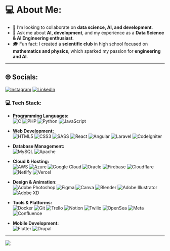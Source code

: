 # 💻 About Me:
- 🤝 I’m looking to collaborate on **data science, AI, and development**.  
- 💬 Ask me about **AI, development**, and my experience as a **Data Science & AI Engineering enthusiast**.  
- 🎓 Fun fact: I created a **scientific club** in high school focused on **mathematics and physics**, which sparked my passion for **engineering and AI**.  

---

## 🌐 Socials:
[![Instagram](https://img.shields.io/badge/Instagram-%23E4405F.svg?logo=Instagram&logoColor=white)](https://instagram.com/issamiaymane) [![LinkedIn](https://img.shields.io/badge/LinkedIn-%230077B5.svg?logo=linkedin&logoColor=white)](https://linkedin.com/in/issamiaymane)

### 💻 Tech Stack:
- **Programming Languages:**  
  ![C](https://img.shields.io/badge/C-%2300599C.svg?style=flat&logo=c&logoColor=white) ![PHP](https://img.shields.io/badge/PHP-%23777BB4.svg?style=flat&logo=php&logoColor=white) ![Python](https://img.shields.io/badge/Python-%233776AB.svg?style=flat&logo=python&logoColor=white) ![JavaScript](https://img.shields.io/badge/JavaScript-%23F7DF1E.svg?style=flat&logo=javascript&logoColor=black)

- **Web Development:**  
  ![HTML5](https://img.shields.io/badge/HTML5-%23E34F26.svg?style=flat&logo=html5&logoColor=white) ![CSS3](https://img.shields.io/badge/CSS3-%231572B6.svg?style=flat&logo=css3&logoColor=white) ![SASS](https://img.shields.io/badge/SASS-%23CC6699.svg?style=flat&logo=sass&logoColor=white) ![React](https://img.shields.io/badge/React-%2320232a.svg?style=flat&logo=react&logoColor=%2361DAFB) ![Angular](https://img.shields.io/badge/Angular-%23DD0031.svg?style=flat&logo=angular&logoColor=white) ![Laravel](https://img.shields.io/badge/Laravel-%23FF2D20.svg?style=flat&logo=laravel&logoColor=white) ![CodeIgniter](https://img.shields.io/badge/CodeIgniter-%23EE4623.svg?style=flat&logo=codeigniter&logoColor=white)

- **Database Management:**  
  ![MySQL](https://img.shields.io/badge/MySQL-%234479A1.svg?style=flat&logo=mysql&logoColor=white) ![Apache](https://img.shields.io/badge/Apache-%23D22128.svg?style=flat&logo=apache&logoColor=white)

- **Cloud & Hosting:**  
  ![AWS](https://img.shields.io/badge/AWS-%23232F3E.svg?style=flat&logo=amazon-aws&logoColor=white) ![Azure](https://img.shields.io/badge/Azure-%230078D4.svg?style=flat&logo=microsoft-azure&logoColor=white) ![Google Cloud](https://img.shields.io/badge/Google_Cloud-%234285F4.svg?style=flat&logo=google-cloud&logoColor=white) ![Oracle](https://img.shields.io/badge/Oracle-%23F80000.svg?style=flat&logo=oracle&logoColor=white) ![Firebase](https://img.shields.io/badge/Firebase-%23039BE5.svg?style=flat&logo=firebase) ![Cloudflare](https://img.shields.io/badge/Cloudflare-%23F38020.svg?style=flat&logo=cloudflare&logoColor=white) ![Netlify](https://img.shields.io/badge/Netlify-%2300C7B7.svg?style=flat&logo=netlify&logoColor=white) ![Vercel](https://img.shields.io/badge/Vercel-%23000000.svg?style=flat&logo=vercel&logoColor=white)

- **Design & Animation:**  
  ![Adobe Photoshop](https://img.shields.io/badge/Adobe%20Photoshop-%2331A8FF.svg?style=flat&logo=adobe-photoshop&logoColor=white) ![Figma](https://img.shields.io/badge/Figma-%23F24E1E.svg?style=flat&logo=figma&logoColor=white) ![Canva](https://img.shields.io/badge/Canva-%2300C4CC.svg?style=flat&logo=canva&logoColor=white) ![Blender](https://img.shields.io/badge/Blender-%23F5792A.svg?style=flat&logo=blender&logoColor=white) ![Adobe Illustrator](https://img.shields.io/badge/Adobe%20Illustrator-%23FF9A00.svg?style=flat&logo=adobe-illustrator&logoColor=white) ![Adobe XD](https://img.shields.io/badge/Adobe%20XD-%23FF61F6.svg?style=flat&logo=adobe-xd&logoColor=white) 

- **Tools & Platforms:**  
  ![Docker](https://img.shields.io/badge/Docker-%232496ED.svg?style=flat&logo=docker&logoColor=white) ![Git](https://img.shields.io/badge/Git-%23F05033.svg?style=flat&logo=git&logoColor=white) ![Trello](https://img.shields.io/badge/Trello-%23026AA7.svg?style=flat&logo=trello&logoColor=white) ![Notion](https://img.shields.io/badge/Notion-%23000000.svg?style=flat&logo=notion&logoColor=white) ![Twilio](https://img.shields.io/badge/Twilio-%23F22F46.svg?style=flat&logo=twilio&logoColor=white) ![OpenSea](https://img.shields.io/badge/OpenSea-%232C8EBB.svg?style=flat&logo=opensea&logoColor=white) ![Meta](https://img.shields.io/badge/Meta-%231874F2.svg?style=flat&logo=meta&logoColor=white) ![Confluence](https://img.shields.io/badge/Confluence-%23172BF4.svg?style=flat&logo=confluence&logoColor=white)

- **Mobile Development:**  
  ![Flutter](https://img.shields.io/badge/Flutter-%2302569B.svg?style=flat&logo=flutter&logoColor=white) ![Drupal](https://img.shields.io/badge/Drupal-%230678BE.svg?style=flat&logo=drupal&logoColor=white)

---

[![](https://visitcount.itsvg.in/api?id=issamiaymane&icon=0&color=4)](https://visitcount.itsvg.in)
